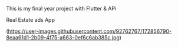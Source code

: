 This is my final year project with Flutter & APi

Real Estate ads App

(https://user-images.githubusercontent.com/92762767/172856790-8eaa61d1-2b09-4f75-a663-0ef6c6ab385c.jpg)
